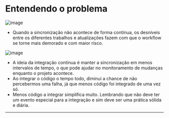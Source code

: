 # Entendendo o problema

![image](https://github.com/AndreCoutinhom/devops_and_monitoring_study/assets/91290799/ea5625a8-9171-4c46-847e-383365822a0a)

* Quando a sincronização não acontece de forma contínua, os desníveis entre os diferentes trabalhos e atualizações fazem com que o workflow se torne mais demorado e com maior risco.

![image](https://github.com/AndreCoutinhom/devops_and_monitoring_study/assets/91290799/3b6a6dc7-4681-4463-bb11-ac5f0b8006fa)

* A ideia da integração contínua é manter a sincronização em menos intervalos de tempo, o que pode ajudar no monitoramento de mudanças enquanto o projeto acontece.
* Ao integrar o código o tempo todo, diminui a chance de não percebermos uma falha, já que menos código foi integrado de uma vez só.
* Menos código a integrar simplifica muito. Lembrando que não deve ter um evento especial para a integração e sim deve ser uma prática sólida e diária.

---
